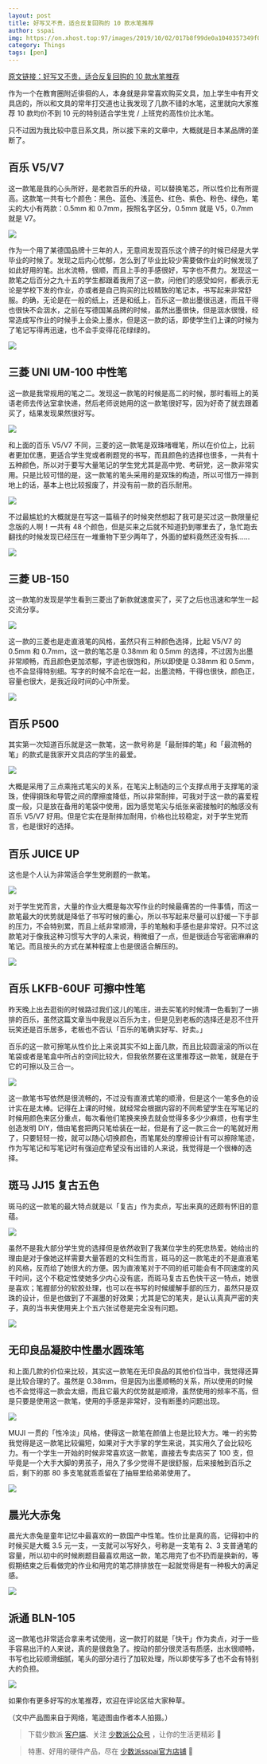 ```yaml
---
layout: post
title: 好写又不贵，适合反复回购的 10 款水笔推荐
author: sspai
img: https://on.xhost.top:97/images/2019/10/02/017b8f99de0a1040357349f09289fefb.md.jpg
category: Things
tags: [pen]
---
```



[原文链接：好写又不贵，适合反复回购的 10 款水笔推荐](https://sspai.com/post/56047)

作为一个在教育圈附近徘徊的人，本身就是非常喜欢购买文具，加上学生中有开文具店的，所以和文具的常年打交道也让我发现了几款不错的水笔，这里就向大家推荐 10 款均价不到 10 元的特别适合学生党 / 上班党的高性价比水笔。

只不过因为我比较中意日系文具，所以接下来的文章中，大概就是日本某品牌的垄断了。

## 百乐 V5/V7

这一款笔是我的心头所好，是老款百乐的升级，可以替换笔芯，所以性价比有所提高。这款笔一共有七个颜色：黑色、蓝色、浅蓝色、红色、紫色、粉色、绿色，笔尖的大小有两款：0.5mm 和 0.7mm，按照名字区分，0.5mm 就是 V5，0.7mm 就是 V7。

![](https://cdn.sspai.com//20190805101327.jpg)

作为一个用了某德国品牌十三年的人，无意间发现百乐这个牌子的时候已经是大学毕业的时候了。发现之后内心忧郁，怎么到了毕业比较少需要做作业的时候发现了如此好用的笔。出水流畅，很顺，而且上手的手感很好，写字也不费力。发现这一款笔之后百分之九十五的学生都跟着我用了这一款，问他们的感受如何，都表示无论是学校下发的作业，亦或者是自己购买的比较精致的笔记本，书写起来非常舒服。的确，无论是在一般的纸上，还是和纸上，百乐这一款出墨很迅速，而且干得也很快不会洇水，之前在写德国某品牌的时候，虽然出墨很快，但是洇水很慢，经常造成写作业的时候手上会染上墨水，但是这一款的话，即使学生们上课的时候为了笔记写得再迅速，也不会手变得花花绿绿的。

![](https://cdn.sspai.com//20190805101336.jpg)

## 三菱 UNI UM-100 中性笔

这一款是我常规用的笔之二。发现这一款笔的时候是高二的时候，那时看班上的英语老师去传达室拿快递，然后老师说她用的这一款笔很好写，因为好奇了就去跟着买了，结果发现果然很好写。

![](https://cdn.sspai.com//20190805101349.png)

和上面的百乐 V5/V7 不同，三菱的这一款笔是双珠啫喱笔，所以在价位上，比前者更加优惠，更适合学生党或者刷题党的书写，而且颜色的选择也很多，一共有十五种颜色，所以对于要写大量笔记的学生党尤其是高中党、考研党，这一款非常实用。只是比较可惜的是，这一款笔的笔头采用的是双珠的构造，所以可惜万一摔到地上的话，基本上也比较报废了，并没有前一款的百乐耐用。

![](https://cdn.sspai.com//20190805101359.jpg)

不过最尴尬的大概就是在写这一篇稿子的时候突然想起了我可是买过这一款限量纪念版的人啊！一共有 48 个颜色，但是买来之后就不知道扔到哪里去了，急忙跑去翻找的时候发现已经压在一堆重物下至少两年了，外面的塑料竟然还没有拆……

![](https://cdn.sspai.com//20190805101430.jpeg)

## 三菱 UB-150

这一款笔的发现是学生看到三菱出了新款就速度买了，买了之后也迅速和学生一起交流分享。

![](https://cdn.sspai.com//20190805111805.jpg)

这一款的三菱也是走直液笔的风格，虽然只有三种颜色选择，比起 V5/V7 的 0.5mm 和 0.7mm，这一款的笔芯是 0.38mm 和 0.5mm 的选择，不过因为出墨非常顺畅，而且颜色更加浓郁，字迹也很饱和，所以即使是 0.38mm 和 0.5mm，也不会显得特别细。写字的时候不会坨在一起，出墨流畅，干得也很快，颜色正，容量也很大，是我近段时间的心中所爱。

![](https://cdn.sspai.com//20190805111829.jpg)

## 百乐 P500

其实第一次知道百乐就是这一款笔，这一款号称是「最耐摔的笔」和「最流畅的笔」的款式是我家开文具店的学生的最爱。

![](https://cdn.sspai.com//20190805111854.jpg)

大概是采用了三点乘拖式笔尖的关系，在笔尖上制造的三个支撑点用于支撑笔的滚珠，使得钢珠和导管之间的摩擦度降低，所以非常耐摔，可我对于这一款的喜爱程度一般，只是放在备用的笔袋中使用，因为感觉笔尖与纸张亲密接触时的触感没有百乐 V5/V7 好用。但是它实在是耐摔加耐用，价格也比较稳定，对于学生党而言，也是很好的选择。

## 百乐 JUICE UP

这也是个人认为非常适合学生党刷题的一款笔。

![](https://cdn.sspai.com//20190805111931.jpg)

对于学生党而言，大量的作业大概是每次写作业的时候最痛苦的一件事情，而这一款笔最大的优势就是降低了书写时候的重心，所以书写起来尽量可以舒缓一下手部的压力，不会特别累，而且上纸非常顺滑，手的笔触和手感也是非常好。只不过这款笔对于像我这种习惯写大字的人来说，稍微细了一点，但是很适合写密密麻麻的笔记。而且按头的方式在某种程度上也是很适合解压的。

![](https://cdn.sspai.com//20190805111944.jpg)

## 百乐 LKFB-60UF 可擦中性笔

昨天晚上出去逛街的时候路过我们这儿的笔庄，进去买笔的时候清一色看到了一排排的百乐，虽然这篇文章当中我是以百乐为主，但是见到老板的选择还是忍不住开玩笑还是百乐居多，老板也不否认「百乐的笔确实好写、好卖。」

百乐的这一款可擦笔从性价比上来说其实不如上面几款，而且比较圆滚滚的所以在笔袋或者是笔盒中所占的空间比较大，但我依然要在这里推荐这一款笔，就是在于它的可擦以及三合一。

![](https://cdn.sspai.com//20190805112008.jpg)

这一款笔书写依然是很流畅的，不过没有直液式笔的顺滑，但是这个一笔多色的设计实在是太棒。记得在上课的时候，就经常会根据内容的不同希望学生在写笔记的时候用颜色来区分重点，每次看他们笔换来换去就会觉得多多少少麻烦，也有学生创造发明 DIY，借由笔套把两只笔给装在一起，但是有了这一款三合一的笔就好用了，只要轻轻一按，就可以随心切换颜色，而笔尾处的摩擦设计有可以擦除笔迹，作为写笔记和写笔记时有强迫症希望没有出错的人来说，我觉得是一个很棒的选择。

## 斑马 JJ15 复古五色

斑马的这一款笔的最大特点就是以「复古」作为卖点，写出来真的还颇有怀旧的意蕴。

![](https://cdn.sspai.com//20190805112052.jpg)

虽然不是我大部分学生党的选择但是依然收到了我某位学生的死忠热爱。她给出的理由是对于像她这样需要大量答题的文科生而言，斑马的这一款笔走的不是直液笔的风格，反而给了她很大的方便。因为直液笔对于不同的纸可能会有不同速度的风干时间，这个不稳定性使她多少内心没有底，而斑马复古五色快干这一特点，她很是喜欢；笔握部分的软胶处理，也可以在书写的时候缓解手部的压力，虽然只是双珠的设计，但是也做到了不漏墨的好效果；尤其是它的笔夹，是认认真真严密的夹子，真的当书夹使用夹上个五六张试卷是完全没有问题。

![](https://cdn.sspai.com//20190805112104.jpg)

## 无印良品凝胶中性墨水圆珠笔

和上面几款的价位来比较，其实这一款笔在无印良品的其他价位当中，我觉得还算是比较合理的了。虽然是 0.38mm，但是因为出墨顺畅的关系，所以使用的时候也不会觉得这一款会太细，而且它最大的优势就是顺滑，虽然使用的频率不高，但是只要是使用这一款笔，使用的手感是非常好，没有断墨的问题出现。

![](https://cdn.sspai.com//20190805112130.jpg)

MUJI 一贯的「性冷淡」风格，使得这一款笔在颜值上也是比较大方。唯一的劣势我觉得是这一款笔比较偏短，如果对于大手掌的学生来说，其实用久了会比较吃力。有一个学生一开始的时候非常喜欢这一款笔，直接去专卖店买了 100 支，但毕竟是一个大手大脚的男孩子，用久了多少觉得不是很舒服，后来接触到百乐之后，剩下的那 80 多支笔就乖乖留在了抽屉里给弟弟使用了。

![](https://cdn.sspai.com//20190805112202.jpg)

## 晨光大赤兔

晨光大赤兔是童年记忆中最喜欢的一款国产中性笔。性价比是真的高，记得初中的时候买是大概 3.5 元一支，一支就可以写好久，号称是一支笔有 2、3 支普通笔的容量，所以初中的时候刷题目最喜欢用这一款，笔芯用完了也不扔而是换新的，等假期结束之后看做完的作业和用完的笔芯排排放在一起就觉得是有一种极大的满足感。

![](https://cdn.sspai.com//20190806115903.jpg)

## 派通 BLN-105

这一款笔也非常适合拿来考试使用，这一款打的就是「快干」作为卖点，对于一些手容易出汗的人来说，真的是很救急了。按动的部分很灵活有质感，出水很顺畅，书写也比较顺滑细腻，笔头的部分进行了加软处理，所以即使写多了也不会有特别大的负担。

![](https://cdn.sspai.com//20190806115932.jpg)

如果你有更多好写的水笔推荐，欢迎在评论区给大家种草。

（文中产品图来自于网络，笔迹图由作者本人拍摄。）

> 下载少数派 [客户端](https://sspai.com/page/client)、关注 [少数派公众号](http://sspai.com/s/KEPQ) ，让你的生活更精彩 🎉

> 特惠、好用的硬件产品，尽在 [少数派sspai官方店铺](https://shop549593764.taobao.com/?spm=a230r.7195193.1997079397.2.2ddc7e0bPqKQHc) 🛒
